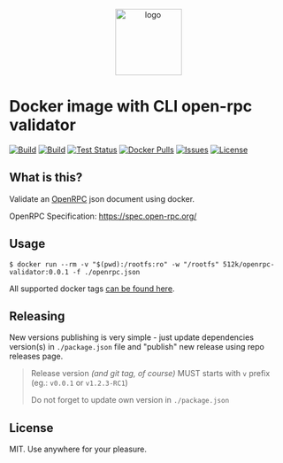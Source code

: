 <p align="center">
 <img src="https://hsto.org/webt/nc/kx/au/nckxaurura8zfd6pxx5vdh_ssw4.png" width="120" alt="logo">
</p>

# Docker image with CLI open-rpc validator

[![Build][badge_automated]][link_hub]
[![Build][badge_build]][link_hub]
[![Test Status][badge_test]][link_test]
[![Docker Pulls][badge_pulls]][link_hub]
[![Issues][badge_issues]][link_issues]
[![License][badge_license]][link_license]

## What is this?

Validate an [OpenRPC][open-rpc] json document using docker.

OpenRPC Specification: <https://spec.open-rpc.org/>

## Usage

```shell script
$ docker run --rm -v "$(pwd):/rootfs:ro" -w "/rootfs" 512k/openrpc-validator:0.0.1 -f ./openrpc.json
```

All supported docker tags [can be found here][link_hub_tags].

## Releasing

New versions publishing is very simple - just update dependencies version(s) in `./package.json` file and "publish" new release using repo releases page.

> Release version _(and git tag, of course)_ MUST starts with `v` prefix (eg.: `v0.0.1` or `v1.2.3-RC1`)
>
> Do not forget to update own version in `./package.json`

## License

MIT. Use anywhere for your pleasure.

[badge_automated]:https://img.shields.io/docker/cloud/automated/512k/openrpc-validator.svg?maxAge=30
[badge_pulls]:https://img.shields.io/docker/pulls/512k/openrpc-validator.svg?maxAge=30
[badge_issues]:https://img.shields.io/github/issues/512k/openrpc-validator-docker.svg?maxAge=30
[badge_build]:https://img.shields.io/docker/cloud/build/512k/openrpc-validator.svg?maxAge=30
[badge_license]:https://img.shields.io/github/license/512k/openrpc-validator-docker.svg?maxAge=30
[badge_test]:https://img.shields.io/github/workflow/status/512k/openrpc-validator-docker/test?maxAge=30&logo=github
[link_test]:https://github.com/512k/openrpc-validator-docker/actions
[link_hub]:https://hub.docker.com/r/512k/openrpc-validator/
[link_hub_tags]:https://hub.docker.com/r/512k/openrpc-validator/tags
[link_license]:https://github.com/512k/openrpc-validator-docker/blob/master/LICENSE
[link_issues]:https://github.com/512k/openrpc-validator-docker/issues
[open-rpc]:https://github.com/open-rpc
